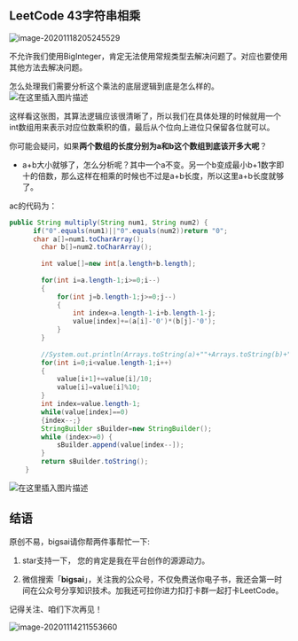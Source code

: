 

## LeetCode 43字符串相乘
![image-20201118205245529](https://bigsai.oss-cn-shanghai.aliyuncs.com/img/image-20201118205245529.png)



不允许我们使用BigInteger，肯定无法使用常规类型去解决问题了。对应也要使用其他方法去解决问题。

怎么处理我们需要分析这个乘法的底层逻辑到底是怎么样的。
![在这里插入图片描述](https://img-blog.csdnimg.cn/20201023201823410.png?x-oss-process=image/watermark,type_ZmFuZ3poZW5naGVpdGk,shadow_10,text_aHR0cHM6Ly9ibG9nLmNzZG4ubmV0L3FxXzQwNjkzMTcx,size_1,color_FFFFFF,t_70)


这样看这张图，其算法逻辑应该很清晰了，所以我们在具体处理的时候就用一个int数组用来表示对应位数乘积的值，最后从个位向上进位只保留各位就可以。

你可能会疑问，如果**两个数组的长度分别为a和b这个数组到底该开多大呢**？
- a+b大小就够了，怎么分析呢？其中一个a不变。另一个b变成最小b+1数字即十的倍数，那么这样在相乘的时候也不过是a+b长度，所以这里a+b长度就够了。

ac的代码为：

```java
public String multiply(String num1, String num2) {
      if("0".equals(num1)||"0".equals(num2))return "0";
      char a[]=num1.toCharArray();
		char b[]=num2.toCharArray();
		
		int value[]=new int[a.length+b.length];
		
		for(int i=a.length-1;i>=0;i--)
		{
			for(int j=b.length-1;j>=0;j--)
			{
				int index=a.length-1-i+b.length-1-j;
				value[index]+=(a[i]-'0')*(b[j]-'0');
			}
		}
	
		//System.out.println(Arrays.toString(a)+""+Arrays.toString(b)+" "+Arrays.toString(value));
		for(int i=0;i<value.length-1;i++)
		{
			value[i+1]+=value[i]/10;
			value[i]=value[i]%10;
		}
		int index=value.length-1;
		while(value[index]==0)
		{index--;}
		StringBuilder sBuilder=new StringBuilder();
		while (index>=0) {
			sBuilder.append(value[index--]);
		}
		return sBuilder.toString();
    }
```


![在这里插入图片描述](https://img-blog.csdnimg.cn/20201023195744740.png?x-oss-process=image/watermark,type_ZmFuZ3poZW5naGVpdGk,shadow_10,text_aHR0cHM6Ly9ibG9nLmNzZG4ubmV0L3FxXzQwNjkzMTcx,size_1,color_FFFFFF,t_70)

## 结语

原创不易，bigsai请你帮两件事帮忙一下:

1. star支持一下， 您的肯定是我在平台创作的源源动力。

2. 微信搜索「**bigsai**」，关注我的公众号，不仅免费送你电子书，我还会第一时间在公众号分享知识技术。加我还可拉你进力扣打卡群一起打卡LeetCode。

记得关注、咱们下次再见！

![image-20201114211553660](https://bigsai.oss-cn-shanghai.aliyuncs.com/img/3cd335655373276f330fa2c16b0e20f6.png)
